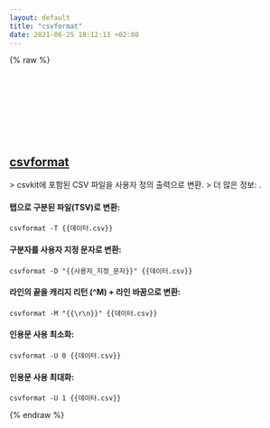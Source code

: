 ```yaml
---
layout: default
title: "csvformat"
date: 2021-06-25 18:12:13 +02:00
---
```

{% raw %}
<h2 id="csvformat">
  <a href="/ko/common/csvformat.html">csvformat</a> <a href="#csvformat"><svg class="icon">
    <use href="/assets/images/unicode_sprite.svg#link" />
  </svg></a>
</h2>
> csvkit에 포함된 CSV 파일을 사용자 정의 출력으로 변환.
> 더 많은 정보: <https://csvkit.readthedocs.io/en/latest/scripts/csvformat.html>.

#### 탭으로 구분된 파일(TSV)로 변환:
```shell
csvformat -T {{데이터.csv}}
```
#### 구분자를 사용자 지정 문자로 변환:
```shell
csvformat -D "{{사용자_지정_문자}}" {{데이터.csv}}
```
#### 라인의 끝을 캐리지 리턴 (^M) + 라인 바꿈으로 변환:
```shell
csvformat -M "{{\r\n}}" {{데이터.csv}}
```
#### 인용문 사용 최소화:
```shell
csvformat -U 0 {{데이터.csv}}
```
#### 인용문 사용 최대화:
```shell
csvformat -U 1 {{데이터.csv}}
```
{% endraw %}